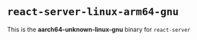 # `react-server-linux-arm64-gnu`

This is the **aarch64-unknown-linux-gnu** binary for `react-server`
